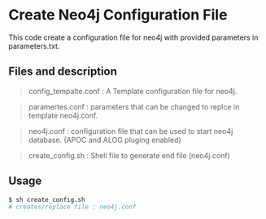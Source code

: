 # Create Neo4j Configuration File


This code create a configuration file for neo4j with provided parameters in parameters.txt. 

## Files and description

> config_tempalte.conf : A Template configuration file for neo4j.
 
> paramertes.conf : parameters that can be changed to replce in template neo4j.conf. 

> neo4j.conf : configuration file that can be used to start neo4j database. (APOC and ALOG pluging enabled) 

> create_config.sh : Shell file to generate end file (neo4j.conf)

## Usage

```sh
$ sh create_config.sh
# creates/replace file : neo4j.conf
```
